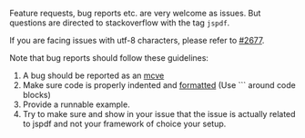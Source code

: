Feature requests, bug reports etc. are very welcome as issues. But questions are directed to stackoverflow with the tag `jspdf`.

If you are facing issues with utf-8 characters, please refer to [#2677](https://github.com/MrRio/jsPDF/issues/2677).

Note that bug reports should follow these guidelines:

1. A bug should be reported as an [mcve](https://stackoverflow.com/help/mcve)
2. Make sure code is properly indented and [formatted](https://help.github.com/articles/basic-writing-and-formatting-syntax/#quoting-code) (Use ``` around code blocks)
3. Provide a runnable example.
4. Try to make sure and show in your issue that the issue is actually related to jspdf and not your framework of choice your setup.
